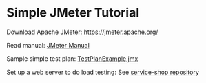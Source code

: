 # Simple JMeter Tutorial

Download Apache JMeter: https://jmeter.apache.org/

Read manual: [JMeter Manual](https://github.com/ladyusa/jMeter/blob/master/jmeter-manual-v3.pdf)

Sample simple test plan:
[TestPlanExample.jmx](https://github.com/ladyusa/jMeter/blob/master/TestPlanExample.jmx)

Set up a web server to do load testing: See [service-shop repository](https://github.com/ladyusa/service-shop) 